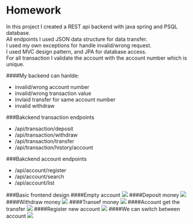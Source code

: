 # Homework

In this project I created a REST api backend with java spring and PSQL database.\
All endpoints I used JSON data structure for data transfer.\
I used my own exceptions for handle invalid/wrong request.\
I used MVC design pattern, and JPA for database access.\
For all transaction I validate the account with the account number which is unique.

####My backend can hanlde:
- invalid/wrong account number
- invalid/wrong transaction value
- invlaid transfer for same account number
- invalid withdraw


###Bakckend transaction endpoints
- /api/transaction/deposit
- /api/transaction/withdraw
- /api/transaction/transfer
- /api/transaction/history/account

###Bakckend account endpoints
- /api/account/register
- /api/account/search
- /api/account/list

###Basic frontend design
####Empty account
![](../../../Pictures/1.png)
####Deposit money
![](../../../Pictures/2.png)
####Withdraw money
![](../../../Pictures/3.png)
####Transef money
![](../../../Pictures/4.png)
####Account get the transfer
![](../../../Pictures/5.png)
####Register new account
![](../../../Pictures/6.png)
####We can switch between account
![](../../../Pictures/7.png)
